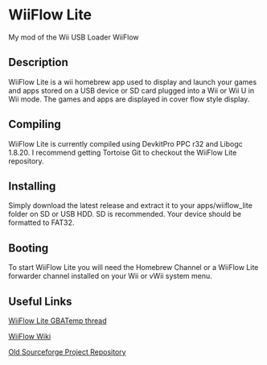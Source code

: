 # WiiFlow Lite
My mod of the Wii USB Loader WiiFlow

## Description
WiiFlow Lite is a wii homebrew app used to display and launch your games and apps stored on a USB device or SD card plugged into a Wii or Wii U in Wii mode. The games and apps are displayed in cover flow style display.

## Compiling
WiiFlow Lite is currently compiled using DevkitPro PPC r32 and Libogc 1.8.20. I recommend getting Tortoise Git to checkout the WiiFlow Lite repository.

## Installing
Simply download the latest release and extract it to your apps/wiiflow_lite folder on SD or USB HDD. SD is recommended. Your device should be formatted to FAT32.

## Booting
To start WiiFlow Lite you will need the Homebrew Channel or a WiiFlow Lite forwarder channel installed on your Wii or vWii system menu.

## Useful Links
[WiiFlow Lite GBATemp thread](https://gbatemp.net/threads/wiiflow-lite.422685/)

[WiiFlow Wiki](https://sites.google.com/site/wiiflowiki4/)

[Old Sourceforge Project Repository](https://sourceforge.net/projects/wiiflow-lite/)
